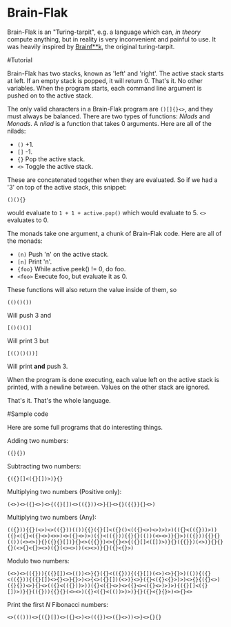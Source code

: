 # Brain-Flak

Brain-Flak is an "Turing-tarpit", e.g. a language which can, *in theory* compute anything, but in reality is very inconvenient and painful to use. It was heavily inspired by [Brainf**k](https://esolangs.org/wiki/Brainfuck), the original turing-tarpit.

#Tutorial

Brain-Flak has two stacks, known as 'left' and 'right'. The active stack starts at left. If an empty stack is popped, it will return 0. That's it. No other variables. When the program starts, each command line argument is pushed on to the active stack.

The only valid characters in a Brain-Flak program are `()[]{}<>`, and they must always be balanced. There are two types of functions: *Nilads* and *Monads*. A *nilad* is a function that takes 0 arguments. Here are all of the nilads:

 - `()` +1.
 - `[]` -1.
 - `{}` Pop the active stack.
 - `<>` Toggle the active stack.

These are concatenated together when they are evaluated. So if we had a '3' on top of the active stack, this snippet:

    ()(){}
  
would evaluate to `1 + 1 + active.pop()` which would evaluate to 5. `<>` evaluates to 0.

The monads take one argument, a chunk of Brain-Flak code. Here are all of the monads:

 - `(n)` Push 'n' on the active stack.
 - `[n]` Print 'n'.
 - `{foo}` While active.peek() != 0, do foo.
 - `<foo>` Execute foo, but evaluate it as 0.

These functions will also return the value inside of them, so

    (()()())

Will push 3 and

    [()()()]

Will print 3 but

    [(()()())]

Will print **and** push 3.

When the program is done executing, each value left on the active stack is printed, with a newline between. Values on the other stack are ignored.

That's it. That's the whole language. 

#Sample code

Here are some full programs that do interesting things.

Adding two numbers:

    ({}{})

Subtracting two numbers:

    {({}[]<({}[])>)}{}

Multiplying two numbers (Positive only):

    (<>)<>({}<>)<>{({}[])<>(({}))<>}{}<>{}({{}}{}<>)

Multiplying two numbers (Any):

    (({})){{}(<>)<>(({}))(()){{}({}[]<({}()<(({}<>)<>)>)>)(({}<(({}))>))({}<({}<({}<>)<>>)<>({}<>)>)({}<(({})){{}{}(())(<><>)}{}>)(({})){{}{}(())(<><>)}{}({}{}[])}{}<>({{}})<>{{}<>{({}[]<([])>)}{}({{}})(<>)}{}{}{}(<>{}<{}><>)({}(<><>))(<><>)}{}({}<{}>)

Modulo two numbers:

    (<>)<>(({})){({}[])<>(())<>}{}({}<(({})){({}[])(<>)<>}{}>)(()){({}<(({})){({}[])<>{}<>}{}>)<>{<>({}[])(<>)}<>}({}<({}<{}>)>)<>{}{({}<>)({}{})<>}{}<>(({}<(({}))>))({}<({}<>)<>({}<><({}<>)>)>){({}[]<({}[])>)}{}(({})){{}{}(<><>)({}<({}<(())>)>)}{}({}<{}{}>)<>{}<>


Print the first *N* Fibonacci numbers:

    <>((()))<>{({}[])<>({}<>)<>(({})<>({}<>))<>}<>{}{}
